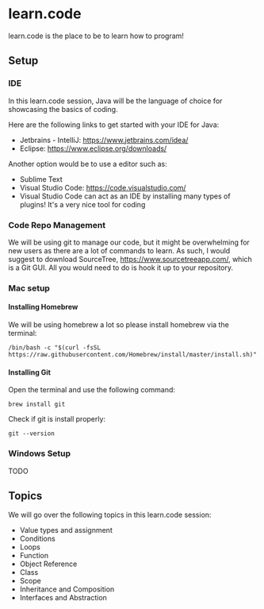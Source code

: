 # learn.code

learn.code is the place to be to learn how to program!

## Setup

### IDE
In this learn.code session, Java will be the language of choice for showcasing the basics of coding.

Here are the following links to get started with your IDE for Java:
- Jetbrains - IntelliJ: https://www.jetbrains.com/idea/
- Eclipse: https://www.eclipse.org/downloads/

Another option would be to use a editor such as:
- Sublime Text
- Visual Studio Code: https://code.visualstudio.com/
 - Visual Studio Code can act as an IDE by installing many types of plugins! It's a very nice tool for coding

### Code Repo Management

We will be using git to manage our code, but it might be overwhelming for new users as there are a lot of commands to learn. As such, I would suggest to download SourceTree, https://www.sourcetreeapp.com/, which is a Git GUI. All you would need to do is hook it up to your repository.

### Mac setup

#### Installing Homebrew

We will be using homebrew a lot so please install homebrew via the terminal:

```
/bin/bash -c "$(curl -fsSL https://raw.githubusercontent.com/Homebrew/install/master/install.sh)"
```

#### Installing Git

Open the terminal and use the following command:

```
brew install git
```

Check if git is install properly:

```
git --version
```

### Windows Setup

TODO

## Topics

We will go over the following topics in this learn.code session:

- Value types and assignment
- Conditions
- Loops
- Function
- Object Reference
- Class
- Scope
- Inheritance and Composition
- Interfaces and Abstraction
